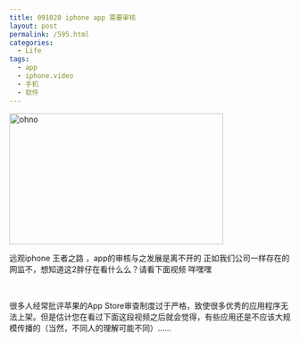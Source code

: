 ```yaml
---
title: 091020 iphone app 需要审核
layout: post
permalink: /595.html
categories:
  - Life
tags:
  - app
  - iphone.video
  - 手机
  - 软件
---
```

[<img class="aligncenter size-full wp-image-596" title="ohno" src="http://www.80aj.com/wp-content/uploads/2009/10/ohno.jpg" alt="ohno" width="383" height="234" />][1]

远观iphone 王者之路 ，app的审核与之发展是离不开的 正如我们公司一样存在的网监不，想知道这2胖仔在看什么么？请看下面视频 咩嘿嘿

 

很多人经常批评苹果的App Store审查制度过于严格，致使很多优秀的应用程序无法上架。但是估计您在看过下面这段视频之后就会觉得，有些应用还是不应该大规模传播的（当然，不同人的理解可能不同）……

 [1]: http://www.80aj.com/wp-content/uploads/2009/10/ohno.jpg